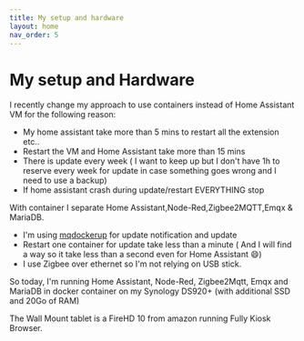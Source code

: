 ```yaml
---
title: My setup and hardware
layout: home
nav_order: 5
---
```



# My setup and Hardware

I recently change my approach to use containers instead of Home Assistant VM for the following reason:
- My home assistant take more than 5 mins to restart all the extension etc..
- Restart the VM and Home Assistant take more than 15 mins
- There is update every week ( I want to keep up but I don't have 1h to reserve every week for update in case something goes wrong and I need to use a backup)
- If home assistant crash during update/restart EVERYTHING stop

With container I separate Home Assistant,Node-Red,Zigbee2MQTT,Emqx & MariaDB.
- I'm using [mqdockerup](https://github.com/MichelFR/MqDockerUp) for update notification and update
- Restart one container for update take less than a minute ( And I will find a way so it take less than a second even for Home Assistant 😄)
- I use Zigbee over ethernet so I'm not relying on USB stick.

So today, I'm running Home Assistant, Node-Red, Zigbee2Mqtt, Emqx and MariaDB in docker container on my Synology DS920+ (with additional SSD and 20Go of RAM)

The Wall Mount tablet is a FireHD 10 from amazon running Fully Kiosk Browser.
